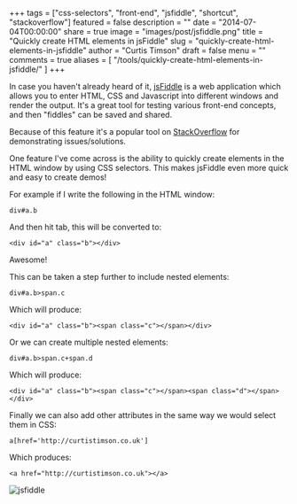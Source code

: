 +++
tags = ["css-selectors", "front-end", "jsfiddle", "shortcut", "stackoverflow"]
featured = false
description = ""
date = "2014-07-04T00:00:00"
share = true
image = "images/post/jsfiddle.png"
title = "Quickly create HTML elements in jsFiddle"
slug = "quickly-create-html-elements-in-jsfiddle"
author = "Curtis Timson"
draft = false
menu = ""
comments = true
aliases = [
    "/tools/quickly-create-html-elements-in-jsfiddle/"
]
+++

In case you haven't already heard of it, <a href="http://jsfiddle.net/">jsFiddle</a> is a web application which allows you to enter HTML, CSS and Javascript into different windows and render the output. It's a great tool for testing various front-end concepts, and then "fiddles" can be saved and shared.

Because of this feature it's a popular tool on <a href="http://stackoverflow.com/">StackOverflow</a> for demonstrating issues/solutions.

One feature I've come across is the ability to quickly create elements in the HTML window by using CSS selectors. This makes jsFiddle even more quick and easy to create demos!

For example if I write the following in the HTML window:

    div#a.b

And then hit tab, this will be converted to:

    <div id="a" class="b"></div>

Awesome!

This can be taken a step further to include nested elements:

    div#a.b>span.c

Which will produce:

    <div id="a" class="b"><span class="c"></span></div>

Or we can create multiple nested elements:

    div#a.b>span.c+span.d

Which will produce:

    <div id="a" class="b"><span class="c"></span><span class="d"></span></div>

Finally we can also add other attributes in the same way we would select them in CSS:

    a[href='http://curtistimson.co.uk']

Which produces:

    <a href="http://curtistimson.co.uk"></a>

<img src="../../images/post/jsfiddle.gif" alt="jsfiddle" />
